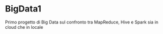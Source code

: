 # BigData1
Primo progetto di Big Data sul confronto tra MapReduce, Hive e Spark sia in cloud che in locale
